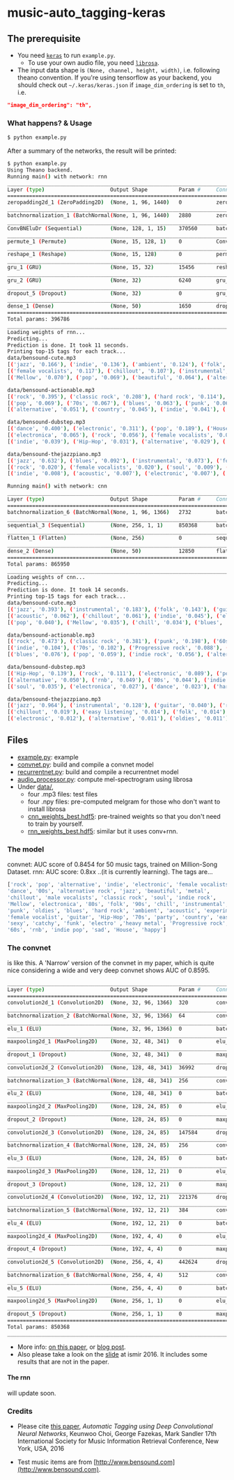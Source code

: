 # music-auto_tagging-keras

## The prerequisite
* You need [`keras`](http://keras.io) to run `example.py`.
  * To use your own audio file, you need [`librosa`](http://librosa.github.io/librosa/).
* The input data shape is `(None, channel, height, width)`, i.e. following theano convention. If you're using tensorflow as your backend, you should check out `~/.keras/keras.json` if `image_dim_ordering` is set to `th`, i.e.
```json
"image_dim_ordering": "th",
```

### What happens? & Usage
```bash
$ python example.py
```

After a summary of the networks, the result will be printed:
``` bash
$ python example.py
Using Theano backend.
Running main() with network: rnn
____________________________________________________________________________________________________
Layer (type)                     Output Shape          Param #     Connected to
====================================================================================================
zeropadding2d_1 (ZeroPadding2D)  (None, 1, 96, 1440)   0           zeropadding2d_input_1[0][0]
____________________________________________________________________________________________________
batchnormalization_1 (BatchNormal(None, 1, 96, 1440)   2880        zeropadding2d_1[0][0]
____________________________________________________________________________________________________
ConvBNEluDr (Sequential)         (None, 128, 1, 15)    370560      batchnormalization_1[0][0]
____________________________________________________________________________________________________
permute_1 (Permute)              (None, 15, 128, 1)    0           ConvBNEluDr[1][0]
____________________________________________________________________________________________________
reshape_1 (Reshape)              (None, 15, 128)       0           permute_1[0][0]
____________________________________________________________________________________________________
gru_1 (GRU)                      (None, 15, 32)        15456       reshape_1[0][0]
____________________________________________________________________________________________________
gru_2 (GRU)                      (None, 32)            6240        gru_1[0][0]
____________________________________________________________________________________________________
dropout_5 (Dropout)              (None, 32)            0           gru_2[0][0]
____________________________________________________________________________________________________
dense_1 (Dense)                  (None, 50)            1650        dropout_5[0][0]
====================================================================================================
Total params: 396786
____________________________________________________________________________________________________
Loading weights of rnn...
Predicting...
Prediction is done. It took 11 seconds.
Printing top-15 tags for each track...
data/bensound-cute.mp3
[('jazz', '0.166'), ('indie', '0.136'), ('ambient', '0.124'), ('folk', '0.123'), ('electronic', '0.121')]
[('female vocalists', '0.117'), ('chillout', '0.107'), ('instrumental', '0.094'), ('acoustic', '0.081'), ('rock', '0.075')]
[('Mellow', '0.070'), ('pop', '0.069'), ('beautiful', '0.064'), ('alternative', '0.063'), ('electronica', '0.038')]

data/bensound-actionable.mp3
[('rock', '0.395'), ('classic rock', '0.208'), ('hard rock', '0.114'), ('80s', '0.103'), ('60s', '0.071')]
[('pop', '0.069'), ('70s', '0.067'), ('blues', '0.063'), ('punk', '0.061'), ('oldies', '0.052')]
[('alternative', '0.051'), ('country', '0.045'), ('indie', '0.041'), ('heavy metal', '0.032'), ('alternative rock', '0.030')]

data/bensound-dubstep.mp3
[('dance', '0.400'), ('electronic', '0.311'), ('pop', '0.189'), ('House', '0.104'), ('electro', '0.099')]
[('electronica', '0.065'), ('rock', '0.056'), ('female vocalists', '0.054'), ('80s', '0.045'), ('90s', '0.041')]
[('indie', '0.039'), ('Hip-Hop', '0.031'), ('alternative', '0.029'), ('party', '0.024'), ('rnb', '0.019')]

data/bensound-thejazzpiano.mp3
[('jazz', '0.632'), ('blues', '0.092'), ('instrumental', '0.073'), ('folk', '0.038'), ('guitar', '0.031')]
[('rock', '0.020'), ('female vocalists', '0.020'), ('soul', '0.009'), ('experimental', '0.009'), ('oldies', '0.009')]
[('indie', '0.008'), ('acoustic', '0.007'), ('electronic', '0.007'), ('alternative', '0.007'), ('pop', '0.007')]

Running main() with network: cnn
____________________________________________________________________________________________________
Layer (type)                     Output Shape          Param #     Connected to
====================================================================================================
batchnormalization_6 (BatchNormal(None, 1, 96, 1366)   2732        batchnormalization_input_1[0][0]
____________________________________________________________________________________________________
sequential_3 (Sequential)        (None, 256, 1, 1)     850368      batchnormalization_6[0][0]
____________________________________________________________________________________________________
flatten_1 (Flatten)              (None, 256)           0           sequential_3[1][0]
____________________________________________________________________________________________________
dense_2 (Dense)                  (None, 50)            12850       flatten_1[0][0]
====================================================================================================
Total params: 865950
____________________________________________________________________________________________________
Loading weights of cnn...
Predicting...
Prediction is done. It took 14 seconds.
Printing top-15 tags for each track...
data/bensound-cute.mp3
[('jazz', '0.393'), ('instrumental', '0.183'), ('folk', '0.143'), ('guitar', '0.109'), ('female vocalists', '0.067')]
[('acoustic', '0.062'), ('chillout', '0.061'), ('indie', '0.045'), ('electronic', '0.044'), ('rock', '0.041')]
[('pop', '0.040'), ('Mellow', '0.035'), ('chill', '0.034'), ('blues', '0.033'), ('ambient', '0.032')]

data/bensound-actionable.mp3
[('rock', '0.473'), ('classic rock', '0.381'), ('punk', '0.198'), ('60s', '0.127'), ('hard rock', '0.123')]
[('indie', '0.104'), ('70s', '0.102'), ('Progressive rock', '0.088'), ('alternative', '0.080'), ('80s', '0.080')]
[('blues', '0.076'), ('pop', '0.059'), ('indie rock', '0.056'), ('alternative rock', '0.039'), ('heavy metal', '0.033')]

data/bensound-dubstep.mp3
[('Hip-Hop', '0.139'), ('rock', '0.111'), ('electronic', '0.089'), ('pop', '0.088'), ('female vocalists', '0.072')]
[('alternative', '0.050'), ('rnb', '0.049'), ('80s', '0.044'), ('indie', '0.042'), ('90s', '0.038')]
[('soul', '0.035'), ('electronica', '0.027'), ('dance', '0.023'), ('hard rock', '0.022'), ('experimental', '0.020')]

data/bensound-thejazzpiano.mp3
[('jazz', '0.964'), ('instrumental', '0.128'), ('guitar', '0.040'), ('rock', '0.026'), ('blues', '0.020')]
[('chillout', '0.019'), ('easy listening', '0.014'), ('folk', '0.014'), ('experimental', '0.013'), ('female vocalists', '0.013')]
[('electronic', '0.012'), ('alternative', '0.011'), ('oldies', '0.011'), ('Progressive rock', '0.010'), ('soul', '0.009')]
```

## Files
* [example.py](https://github.com/keunwoochoi/music-auto_tagging-keras/blob/master/example.py): example
* [convnet.py](https://github.com/keunwoochoi/music-auto_tagging-keras/blob/master/convnet.py): build and compile a convnet model
* [recurrentnet.py](https://github.com/keunwoochoi/music-auto_tagging-keras/blob/master/recurrentnet.py): build and compile a recurrentnet model
* [audio_processor.py](https://github.com/keunwoochoi/music-auto_tagging-keras/blob/master/audio_processor.py): compute mel-spectrogram using librosa
* Under [data/](https://github.com/keunwoochoi/music-auto_tagging-keras/tree/master/data),
  - four .mp3 files: test files
  - four .npy files: pre-computed melgram for those who don't want to install librosa
  - [cnn_weights_best.hdf5](https://github.com/keunwoochoi/music-auto_tagging-keras/blob/master/data/cnn_weights_best.hdf5): pre-trained weights so that you don't need to train by yourself.
  - [rnn_weights_best.hdf5](https://github.com/keunwoochoi/music-auto_tagging-keras/blob/master/data/rnn_weights_best.hdf5): similar but it uses conv+rnn. 

### The model
convnet: AUC score of 0.8454 for 50 music tags, trained on Million-Song Dataset.
rnn: AUC score: 0.8xx ..(it is currently learning).
The tags are...
```python
['rock', 'pop', 'alternative', 'indie', 'electronic', 'female vocalists', 
'dance', '00s', 'alternative rock', 'jazz', 'beautiful', 'metal', 
'chillout', 'male vocalists', 'classic rock', 'soul', 'indie rock',
'Mellow', 'electronica', '80s', 'folk', '90s', 'chill', 'instrumental',
'punk', 'oldies', 'blues', 'hard rock', 'ambient', 'acoustic', 'experimental',
'female vocalist', 'guitar', 'Hip-Hop', '70s', 'party', 'country', 'easy listening',
'sexy', 'catchy', 'funk', 'electro' ,'heavy metal', 'Progressive rock',
'60s', 'rnb', 'indie pop', 'sad', 'House', 'happy']
```

### The convnet
is like this. A 'Narrow' version of the convnet in my paper, which is quite nice considering a wide and very deep convnet shows AUC of 0.8595.
```bash
____________________________________________________________________________________________________
Layer (type)                     Output Shape          Param #     Connected to
====================================================================================================
convolution2d_1 (Convolution2D)  (None, 32, 96, 1366)  320         convolution2d_input_1[0][0]
____________________________________________________________________________________________________
batchnormalization_2 (BatchNormal(None, 32, 96, 1366)  64          convolution2d_1[0][0]
____________________________________________________________________________________________________
elu_1 (ELU)                      (None, 32, 96, 1366)  0           batchnormalization_2[0][0]
____________________________________________________________________________________________________
maxpooling2d_1 (MaxPooling2D)    (None, 32, 48, 341)   0           elu_1[0][0]
____________________________________________________________________________________________________
dropout_1 (Dropout)              (None, 32, 48, 341)   0           maxpooling2d_1[0][0]
____________________________________________________________________________________________________
convolution2d_2 (Convolution2D)  (None, 128, 48, 341)  36992       dropout_1[0][0]
____________________________________________________________________________________________________
batchnormalization_3 (BatchNormal(None, 128, 48, 341)  256         convolution2d_2[0][0]
____________________________________________________________________________________________________
elu_2 (ELU)                      (None, 128, 48, 341)  0           batchnormalization_3[0][0]
____________________________________________________________________________________________________
maxpooling2d_2 (MaxPooling2D)    (None, 128, 24, 85)   0           elu_2[0][0]
____________________________________________________________________________________________________
dropout_2 (Dropout)              (None, 128, 24, 85)   0           maxpooling2d_2[0][0]
____________________________________________________________________________________________________
convolution2d_3 (Convolution2D)  (None, 128, 24, 85)   147584      dropout_2[0][0]
____________________________________________________________________________________________________
batchnormalization_4 (BatchNormal(None, 128, 24, 85)   256         convolution2d_3[0][0]
____________________________________________________________________________________________________
elu_3 (ELU)                      (None, 128, 24, 85)   0           batchnormalization_4[0][0]
____________________________________________________________________________________________________
maxpooling2d_3 (MaxPooling2D)    (None, 128, 12, 21)   0           elu_3[0][0]
____________________________________________________________________________________________________
dropout_3 (Dropout)              (None, 128, 12, 21)   0           maxpooling2d_3[0][0]
____________________________________________________________________________________________________
convolution2d_4 (Convolution2D)  (None, 192, 12, 21)   221376      dropout_3[0][0]
____________________________________________________________________________________________________
batchnormalization_5 (BatchNormal(None, 192, 12, 21)   384         convolution2d_4[0][0]
____________________________________________________________________________________________________
elu_4 (ELU)                      (None, 192, 12, 21)   0           batchnormalization_5[0][0]
____________________________________________________________________________________________________
maxpooling2d_4 (MaxPooling2D)    (None, 192, 4, 4)     0           elu_4[0][0]
____________________________________________________________________________________________________
dropout_4 (Dropout)              (None, 192, 4, 4)     0           maxpooling2d_4[0][0]
____________________________________________________________________________________________________
convolution2d_5 (Convolution2D)  (None, 256, 4, 4)     442624      dropout_4[0][0]
____________________________________________________________________________________________________
batchnormalization_6 (BatchNormal(None, 256, 4, 4)     512         convolution2d_5[0][0]
____________________________________________________________________________________________________
elu_5 (ELU)                      (None, 256, 4, 4)     0           batchnormalization_6[0][0]
____________________________________________________________________________________________________
maxpooling2d_5 (MaxPooling2D)    (None, 256, 1, 1)     0           elu_5[0][0]
____________________________________________________________________________________________________
dropout_5 (Dropout)              (None, 256, 1, 1)     0           maxpooling2d_5[0][0]
====================================================================================================
Total params: 850368
____________________________________________________________________________________________________
```
* More info: [on this paper](https://arxiv.org/abs/1606.00298), or [blog post](https://keunwoochoi.wordpress.com/2016/06/02/paper-is-out-automatic-tagging-using-deep-convolutional-neural-networks/).
* Also please take a look on the [slide](https://github.com/keunwoochoi/music-auto_tagging-keras/blob/master/slide-ismir-2016.pdf) at ismir 2016. It includes some results that are not in the paper.

#### The rnn
will update soon.

### Credits
* Please cite [this paper](https://scholar.google.co.kr/citations?view_op=view_citation&hl=en&user=ZrqdSu4AAAAJ&citation_for_view=ZrqdSu4AAAAJ:3fE2CSJIrl8C), *Automatic Tagging using Deep Convolutional Neural Networks*, Keunwoo Choi, George Fazekas, Mark Sandler
17th International Society for Music Information Retrieval Conference, New York, USA, 2016

* Test music items are from [http://www.bensound.com](http://www.bensound.com).
